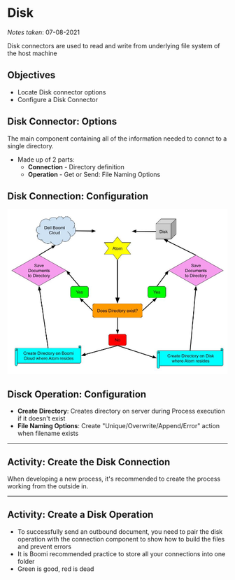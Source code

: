 # Disk

*Notes taken*: 07-08-2021

Disk connectors are used to read and write from underlying file system of the host machine

## Objectives

* Locate Disk connector options
* Configure a Disk Connector

## Disk Connector: Options

The main component containing all of the information needed to connct to a single directory.

* Made up of 2 parts:
  * **Connection** - Directory definition
  * **Operation** - Get or Send: File Naming Options

## Disk Connection: Configuration

![Disk Connection Configuration](Assets/DiskConnectionConfiguration.jpg)

## Disck Operation: Configuration

* **Create Directory**: Creates directory on server during Process execution if it doesn't exist
* **File Naming Options**: Create "Unique/Overwrite/Append/Error" action when filename exists

---

## Activity: Create the Disk Connection

When developing a new process, it's recommended to create the process working from the outside in.

---

## Activity: Create a Disk Operation

* To successfully send an outbound document, you need to pair the disk operation with the connection component to show how to build the files and prevent errors
* It is Boomi recommended practice to store all your connections into one folder
* Green is good, red is dead